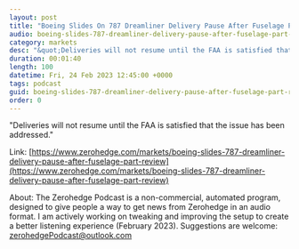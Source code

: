 ```yaml
---
layout: post
title: "Boeing Slides On 787 Dreamliner Delivery Pause After Fuselage Part Review"
audio: boeing-slides-787-dreamliner-delivery-pause-after-fuselage-part-review-0
category: markets
desc: "&quot;Deliveries will not resume until the FAA is satisfied that the issue has been addressed.&quot; "
duration: 00:01:40
length: 100
datetime: Fri, 24 Feb 2023 12:45:00 +0000
tags: podcast
guid: boeing-slides-787-dreamliner-delivery-pause-after-fuselage-part-review-0
order: 0
---
```

&quot;Deliveries will not resume until the FAA is satisfied that the issue has been addressed.&quot; 

Link: [https://www.zerohedge.com/markets/boeing-slides-787-dreamliner-delivery-pause-after-fuselage-part-review](https://www.zerohedge.com/markets/boeing-slides-787-dreamliner-delivery-pause-after-fuselage-part-review)

About: The Zerohedge Podcast is a non-commercial, automated program, designed to give people a way to get news from Zerohedge in an audio format.  I am actively working on tweaking and improving the setup to create a better listening experience (February 2023).  Suggestions are welcome: [zerohedgePodcast@outlook.com](mailto:zerohedgePodcast@outlook.com)